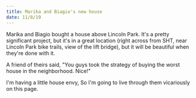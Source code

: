 ```yaml
---
title: Marika and Biagio's new house
date: 11/8/19
---
```

Marika and Biagio bought a house above Lincoln Park. It's a pretty significant project, but it's in a great location (right across from SHT, near Lincoln Park bike trails, view of the lift bridge), but it will be beautiful when they're done with it. 

A friend of theirs said, "You guys took the strategy of buying the worst house in the neighborhood. Nice!"

I'm having a little house envy,
So I'm going to live through them vicariously on this page. 

